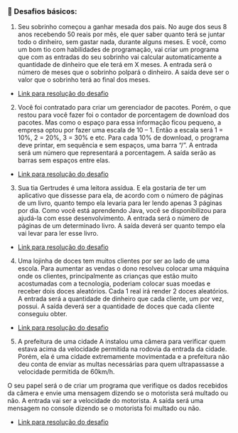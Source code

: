 ### 🔮 Desafios básicos:

1. Seu sobrinho começou a ganhar mesada dos pais. No auge dos seus 8 anos recebendo 50 reais por mês, ele quer saber quanto terá se juntar todo o dinheiro, sem gastar nada, durante alguns meses. E você, como um bom tio com habilidades de programação, vai criar um programa que com as entradas do seu sobrinho vai calcular automaticamente a quantidade de dinheiro que ele terá em X meses.
A entrada será o número de meses que o sobrinho polpará o dinheiro.
A saída deve ser o valor que o sobrinho terá ao final dos meses.

- [Link para resolução do desafio](./MesadaSobrinho.java)


 2. Você foi contratado para criar um gerenciador de pacotes. Porém, o que restou para você fazer foi o contador de porcentagem de download dos pacotes. Mas como o espaço para essa informação ficou pequeno, a empresa optou por fazer uma escala de 10 – 1. Então a escala será 1 = 10%, 2 = 20%, 3 = 30% e etc.
 Para cada 10% de download, o programa deve printar, em sequência e sem espaços, uma barra “/”.
 A entrada será um número que representará a porcentagem.
 A saída serão as barras sem espaços entre elas.

- [Link para resolução do desafio](./DownloadPacotes.java)


 3. Sua tia Gertrudes é uma leitora assídua. E ela gostaria de ter um aplicativo que dissesse para ela, de acordo com o número de páginas de um livro, quanto tempo ela levaria para ler lendo apenas 3 páginas por dia. Como você está aprendendo Java, você se disponibilizou para ajudá-la com esse desenvolvimento.
 A entrada será o número de páginas de um determinado livro.
 A saída deverá ser quanto tempo ela vai levar para ler esse livro.

- [Link para resolução do desafio](./LeituraGertrudes.java)


 4. Uma lojinha de doces tem muitos clientes por ser ao lado de uma escola. Para aumentar as vendas o dono resolveu colocar uma máquina onde os clientes, principalmente as crianças que estão muito acostumadas com a tecnologia, poderiam colocar suas moedas e receber dois doces aleatórios. Cada 1 real irá render 2 doces aleatórios.
 A entrada será a quantidade de dinheiro que cada cliente, um por vez, possui.
 A saída deverá ser a quantidade de doces que cada cliente conseguiu obter.

- [Link para resolução do desafio](./LojinhaDoces.java)


 5. A prefeitura de uma cidade A instalou uma câmera para verificar quem estava acima da velocidade permitida na rodovia da entrada da cidade. Porém, ela é uma cidade extremamente movimentada e a prefeitura não deu conta de enviar as multas necessárias para quem ultrapassasse a velocidade permitida de 60km/h.

 O seu papel será o de criar um programa que verifique os dados recebidos da câmera e envie uma mensagem dizendo se o motorista será multado ou não.
 A entrada vai ser a velocidade do motorista.
 A saída será uma mensagem no console dizendo se o motorista foi multado ou não.

- [Link para resolução do desafio](./IndustriaMulta.java)